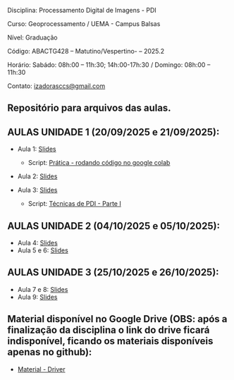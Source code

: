 Disciplina: Processamento Digital de Imagens - PDI

Curso: Geoprocessamento / UEMA - Campus Balsas

Nível: Graduação

Código: ABACTG428 – Matutino/Vespertino- – 2025.2

Horário: Sabádo: 08h:00 – 11h:30; 14h:00-17h:30 / Domingo: 08h:00 – 11h:30

Contato: izadorasccs@gmail.com


## Repositório para arquivos das aulas.

## AULAS UNIDADE 1 (20/09/2025 e 21/09/2025):

- Aula 1: [Slides](https://www.canva.com/design/DAGyZRelhOs/u5YElv-s8YipEoRITpUgcQ/edit?utm_content=DAGyZRelhOs&utm_campaign=designshare&utm_medium=link2&utm_source=sharebutton)
  - Script: [Prática - rodando código no google colab](https://colab.research.google.com/drive/1APQFYLN-Gk0AnUXHrNVIhidL4xK-qCB_?usp=sharing) 
  
- Aula 2: [Slides](https://www.canva.com/design/DAGzacWU9lU/kSMyihkGs0DX7CtCnghPHw/edit?utm_content=DAGzacWU9lU&utm_campaign=designshare&utm_medium=link2&utm_source=sharebutton)
  
- Aula 3: [Slides](https://www.canva.com/design/DAGzk8FQ_pE/bOPf4uBlAdPNMBgDV8Vw_A/edit?utm_content=DAGzk8FQ_pE&utm_campaign=designshare&utm_medium=link2&utm_source=sharebutton)
    - Script: [Técnicas de PDI - Parte I](https://colab.research.google.com/drive/19-1YE1pQzrBZ61rz3CIVHyw8OstRAsBF?usp=sharing)

## AULAS UNIDADE 2 (04/10/2025 e 05/10/2025):
- Aula 4: [Slides](https://www.canva.com/design/DAG0lLfsR3A/KCLTPTArtPkmShnLIY-0iQ/edit?utm_content=DAG0lLfsR3A&utm_campaign=designshare&utm_medium=link2&utm_source=sharebutton)
- Aula 5 e 6: [Slides](https://www.canva.com/design/DAG0wUUX44c/PphvgT4uU_SHjcVoLJ_nog/edit?utm_content=DAG0wUUX44c&utm_campaign=designshare&utm_medium=link2&utm_source=sharebutton)

## AULAS UNIDADE 3 (25/10/2025 e 26/10/2025):
- Aula 7 e 8: [Slides]()
- Aula 9: [Slides]()

  
## Material disponível no Google Drive (OBS: após a finalização da disciplina o link do drive ficará indisponível, ficando os materiais disponíveis apenas no github):
- [Material - Driver](https://drive.google.com/drive/folders/1E6JeTUBwc5gdKelOFwKm2T-nqkaApq2a?usp=drive_link)
